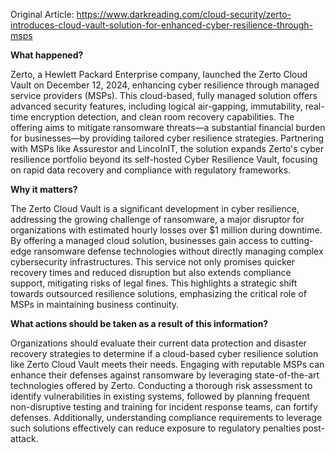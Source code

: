 Original Article: https://www.darkreading.com/cloud-security/zerto-introduces-cloud-vault-solution-for-enhanced-cyber-resilience-through-msps

**What happened?**

Zerto, a Hewlett Packard Enterprise company, launched the Zerto Cloud Vault on December 12, 2024, enhancing cyber resilience through managed service providers (MSPs). This cloud-based, fully managed solution offers advanced security features, including logical air-gapping, immutability, real-time encryption detection, and clean room recovery capabilities. The offering aims to mitigate ransomware threats—a substantial financial burden for businesses—by providing tailored cyber resilience strategies. Partnering with MSPs like Assurestor and LincolnIT, the solution expands Zerto's cyber resilience portfolio beyond its self-hosted Cyber Resilience Vault, focusing on rapid data recovery and compliance with regulatory frameworks.

**Why it matters?**

The Zerto Cloud Vault is a significant development in cyber resilience, addressing the growing challenge of ransomware, a major disruptor for organizations with estimated hourly losses over $1 million during downtime. By offering a managed cloud solution, businesses gain access to cutting-edge ransomware defense technologies without directly managing complex cybersecurity infrastructures. This service not only promises quicker recovery times and reduced disruption but also extends compliance support, mitigating risks of legal fines. This highlights a strategic shift towards outsourced resilience solutions, emphasizing the critical role of MSPs in maintaining business continuity.

**What actions should be taken as a result of this information?**

Organizations should evaluate their current data protection and disaster recovery strategies to determine if a cloud-based cyber resilience solution like Zerto Cloud Vault meets their needs. Engaging with reputable MSPs can enhance their defenses against ransomware by leveraging state-of-the-art technologies offered by Zerto. Conducting a thorough risk assessment to identify vulnerabilities in existing systems, followed by planning frequent non-disruptive testing and training for incident response teams, can fortify defenses. Additionally, understanding compliance requirements to leverage such solutions effectively can reduce exposure to regulatory penalties post-attack.